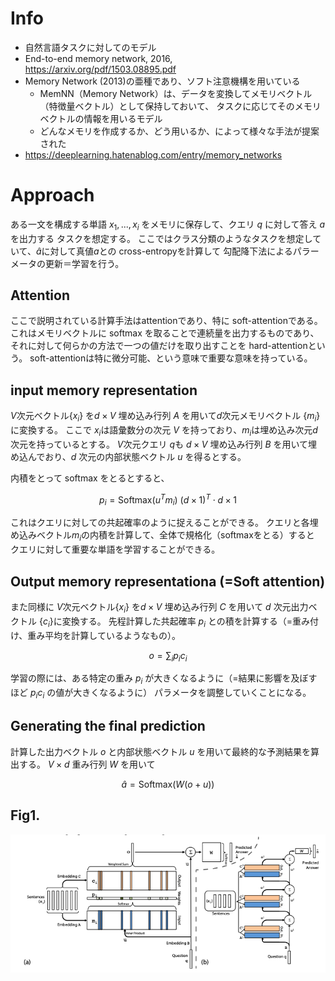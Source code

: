 
# Info

- 自然言語タスクに対してのモデル
- End-to-end memory network, 2016, https://arxiv.org/pdf/1503.08895.pdf
- Memory Network (2013)の亜種であり、ソフト注意機構を用いている
  - MemNN（Memory Network）は、データを変換してメモリベクトル（特徴量ベクトル）として保持しておいて、
  タスクに応じてそのメモリベクトルの情報を用いるモデル
  - どんなメモリを作成するか、どう用いるか、によって様々な手法が提案された
- https://deeplearning.hatenablog.com/entry/memory_networks


# Approach

ある一文を構成する単語 $x_1,...,x_i$ をメモリに保存して、クエリ $q$ に対して答え $a$ を出力する
タスクを想定する。
ここではクラス分類のようなタスクを想定していて、$\hat{a}$に対して真値$a$との cross-entropyを計算して
勾配降下法によるパラーメータの更新＝学習を行う。

## Attention

ここで説明されている計算手法はattentionであり、特に soft-attentionである。
これはメモリベクトルに softmax を取ることで連続量を出力するものであり、
それに対して何らかの方法で一つの値だけを取り出すことを hard-attentionという。
soft-attentionは特に微分可能、という意味で重要な意味を持っている。

## input memory representation

$V$次元ベクトル$\{x_i\}$ を$d\times V$ 埋め込み行列 $A$ を用いて$d$次元メモリベクトル $\{m_i\}$に変換する。
ここで $x_i$は語彙数分の次元 $V$ を持っており、$m_i$は埋め込み次元$d$次元を持っているとする。
$V$次元クエリ $q$も $d\times V$ 埋め込み行列 $B$ を用いて埋め込んでおり、$d$ 次元の内部状態ベクトル $u$ を得るとする。

内積をとって softmax をとるとすると、

$$
p_i = \text{Softmax} (u^Tm_i) ~ (d\times 1)^T \cdot  d\times 1
$$

これはクエリに対しての共起確率のように捉えることができる。
クエリと各埋め込みベクトル$m_i$の内積を計算して、全体で規格化（softmaxをとる）すると
クエリに対して重要な単語を学習することができる。


## Output memory representationa (=Soft attention)

また同様に $V$次元ベクトル$\{x_i\}$ を$d\times V$ 埋め込み行列 $C$ を用いて $d$ 次元出力ベクトル $\{c_i\}$に変換する。
先程計算した共起確率 $p_i$ との積を計算する（=重み付け、重み平均を計算しているようなもの）。

$$
o = \sum_i p_ic_i
$$

学習の際には、ある特定の重み $p_i$ が大きくなるように（=結果に影響を及ぼすほど $p_ic_i$ の値が大きくなるように）
パラメータを調整していくことになる。

## Generating the final prediction

計算した出力ベクトル $o$ と内部状態ベクトル $u$ を用いて最終的な予測結果を算出する。
$V\times d$ 重み行列 $W$ を用いて

$$
\hat{a} = \text{Softmax}(W(o+u))
$$


## Fig1.

![](./img/end_to_end_memory_20220724-004643.png)